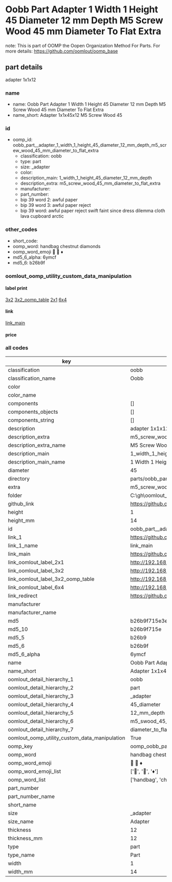 # Oobb Part  Adapter 1 Width 1 Height 45 Diameter 12 mm Depth M5 Screw Wood 45 mm Diameter To Flat Extra  

note: This is part of OOMP the Oopen Organization Method For Parts. For more details: https://github.com/oomlout/oomp_base

##  part details
  



 adapter 1x1x12



### name
* name: Oobb Part  Adapter 1 Width 1 Height 45 Diameter 12 mm Depth M5 Screw Wood 45 mm Diameter To Flat Extra
* name_short: Adapter 1x1x45x12 M5 Screw Wood 45
### id
* oomp_id: oobb_part__adapter_1_width_1_height_45_diameter_12_mm_depth_m5_screw_wood_45_mm_diameter_to_flat_extra
  * classification: oobb
  * type: part
  * size: _adapter
  * color: 
  * description_main: 1_width_1_height_45_diameter_12_mm_depth
  * description_extra: m5_screw_wood_45_mm_diameter_to_flat_extra
  * manufacturer: 
  * part_number: 
  * bip 39 word 2: awful paper
  * bip 39 word 3: awful paper reject
  * bip 39 word: awful paper reject swift faint since dress dilemma cloth lava cupboard arctic

### other_codes
* short_code: 
* oomp_word: handbag chestnut diamonds
* oomp_word_emoji :handbag: :chestnut: :diamonds:
* md5_6_alpha: 6ymcf
* md5_6: b26b9f






### oomlout_oomp_utility_custom_data_manipulation
#### label print
[3x2](http://192.168.1.245:1112/?label=oomp%206ymcf)
[3x2_oomp_table](http://192.168.1.108:1112/?label=oomp%206ymcf)
[2x1](http://192.168.1.242:1112/?label=oomp%206ymcf)
[6x4](http://192.168.1.55:1112/?label=oomp%206ymcf)    

#### link

[link_main](https://github.com/oomlout/oomlout_oobb_version_4_generated_parts/tree/main/navigation_oomp/oobb/part/_adapter/1_width_1_height_45_diameter_12_mm_depth/m5_screw_wood_45_mm_diameter_to_flat_extra/part)                              

#### price







### all codes 
| key | value |  
| --- | --- |  
| classification | oobb |  
| classification_name | Oobb |  
| color |  |  
| color_name |  |  
| components | [] |  
| components_objects | [] |  
| components_string | [] |  
| description |  adapter 1x1x12 |  
| description_extra | m5_screw_wood_45_mm_diameter_to_flat_extra |  
| description_extra_name | M5 Screw Wood 45 mm Diameter To Flat Extra |  
| description_main | 1_width_1_height_45_diameter_12_mm_depth |  
| description_main_name | 1 Width 1 Height 45 Diameter 12 mm Depth |  
| diameter | 45 |  
| directory | parts/oobb_part__adapter_1_width_1_height_45_diameter_12_mm_depth_m5_screw_wood_45_mm_diameter_to_flat_extra |  
| extra | m5_screw_wood_45_mm_diameter_to_flat |  
| folder | C:\gh\oomlout_oobb_version_4_generated_parts\parts\oobb_part__adapter_1_width_1_height_45_diameter_12_mm_depth_m5_screw_wood_45_mm_diameter_to_flat_extra |  
| github_link | https://github.com/oomlout/oomlout_oomp_part_src/tree/main/parts/oobb_part__adapter_1_width_1_height_45_diameter_12_mm_depth_m5_screw_wood_45_mm_diameter_to_flat_extra |  
| height | 1 |  
| height_mm | 14 |  
| id | oobb_part__adapter_1_width_1_height_45_diameter_12_mm_depth_m5_screw_wood_45_mm_diameter_to_flat_extra |  
| link_1 | https://github.com/oomlout/oomlout_oobb_version_4_generated_parts/tree/main/navigation_oomp/oobb/part/_adapter/1_width_1_height_45_diameter_12_mm_depth/m5_screw_wood_45_mm_diameter_to_flat_extra/part |  
| link_1_name | link_main |  
| link_main | https://github.com/oomlout/oomlout_oobb_version_4_generated_parts/tree/main/navigation_oomp/oobb/part/_adapter/1_width_1_height_45_diameter_12_mm_depth/m5_screw_wood_45_mm_diameter_to_flat_extra/part |  
| link_oomlout_label_2x1 | http://192.168.1.242:1112/?label=oomp%206ymcf |  
| link_oomlout_label_3x2 | http://192.168.1.245:1112/?label=oomp%206ymcf |  
| link_oomlout_label_3x2_oomp_table | http://192.168.1.108:1112/?label=oomp%206ymcf |  
| link_oomlout_label_6x4 | http://192.168.1.55:1112/?label=oomp%206ymcf |  
| link_redirect | https://github.com/oomlout/oomlout_oobb_version_4_generated_parts/tree/main/parts/oobb__adapter_01_01_45_12_ex_m5_screw_wood_45_mm_diameter_to_flat |  
| manufacturer |  |  
| manufacturer_name |  |  
| md5 | b26b9f715e3e285724a8fdbd69e7f885 |  
| md5_10 | b26b9f715e |  
| md5_5 | b26b9 |  
| md5_6 | b26b9f |  
| md5_6_alpha | 6ymcf |  
| name | Oobb Part  Adapter 1 Width 1 Height 45 Diameter 12 mm Depth M5 Screw Wood 45 mm Diameter To Flat Extra |  
| name_short | Adapter 1x1x45x12 M5 Screw Wood 45 |  
| oomlout_detail_hierarchy_1 | oobb |  
| oomlout_detail_hierarchy_2 | part |  
| oomlout_detail_hierarchy_3 | _adapter |  
| oomlout_detail_hierarchy_4 | 45_diameter |  
| oomlout_detail_hierarchy_5 | 12_mm_depth |  
| oomlout_detail_hierarchy_6 | m5_swood_45_mm |  
| oomlout_detail_hierarchy_7 | diameter_to_flat_extra |  
| oomlout_oomp_utility_custom_data_manipulation | True |  
| oomp_key | oomp_oobb_part__adapter_1_width_1_height_45_diameter_12_mm_depth_m5_screw_wood_45_mm_diameter_to_flat_extra |  
| oomp_word | handbag chestnut diamonds |  
| oomp_word_emoji | :handbag: :chestnut: :diamonds: |  
| oomp_word_emoji_list | [':handbag:', ':chestnut:', ':diamonds:'] |  
| oomp_word_list | ['handbag', 'chestnut', 'diamonds'] |  
| part_number |  |  
| part_number_name |  |  
| short_name |  |  
| size | _adapter |  
| size_name |  Adapter |  
| thickness | 12 |  
| thickness_mm | 12 |  
| type | part |  
| type_name | Part |  
| width | 1 |  
| width_mm | 14 |  
